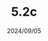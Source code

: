---
layout: gold_efficiency

title: 5.2c
date: 2024/09/05
description: Wild Rift Gold Efficiency of 5.2c (3 buffed, 1 adjusted, 1 new)
image: /assets/favicon512x512.png

permalink: /5.2c/
redirect_from: /
latest_version: true

data:
    refer_url: https://wildrift.leagueoflegends.com/en-us/news/game-updates/wild-rift-patch-notes-5-2c/
    refer_text: 5.2c
    items: items_5_2c
    stats: stats_5_2c

patch_note:
    statuses:
        buffed: "MORTAL REMINDER,SERYLDA’S GRUDGE,IMMORTAL SHIELDBOW"
        adjusted: "ARDENT CENSER"
        nerfed: ""
        new: "REDEMPTION"
    excludes: "Mortal Reminder (Last Whisper - lv1),Serylda's Grudge (Last Whisper - lv1)"
    compare:
        statuses: "buffed,adjusted,nerfed"
        items: items_5_2b
        stats: stats_5_2b
        item_prefix: 5.2b
---